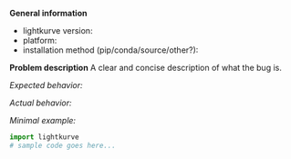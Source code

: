 <!--
Fill in the information below before opening an issue.
-->

**General information**

- lightkurve version:
- platform:
- installation method (pip/conda/source/other?):

**Problem description**
A clear and concise description of what the bug is.

*Expected behavior:*

*Actual behavior:*

*Minimal example:*

<!-- In this section, you should include or link to a code snippet that demonstrates this issue. -->

```python
import lightkurve
# sample code goes here...
```

